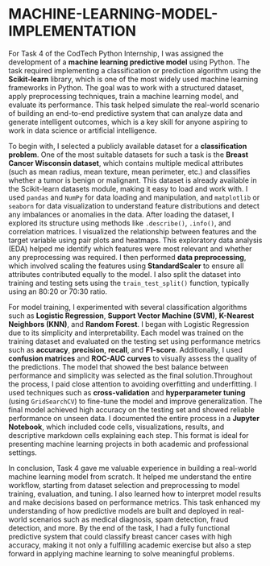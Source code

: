 # MACHINE-LEARNING-MODEL-IMPLEMENTATION

     

For Task 4 of the CodTech Python Internship, I was assigned the development of a **machine learning predictive model** using Python. The task required implementing a classification or prediction algorithm using the **Scikit-learn** library, which is one of the most widely used machine learning frameworks in Python. The goal was to work with a structured dataset, apply preprocessing techniques, train a machine learning model, and evaluate its performance. This task helped simulate the real-world scenario of building an end-to-end predictive system that can analyze data and generate intelligent outcomes, which is a key skill for anyone aspiring to work in data science or artificial intelligence.

To begin with, I selected a publicly available dataset for a **classification problem**. One of the most suitable datasets for such a task is the **Breast Cancer Wisconsin dataset**, which contains multiple medical attributes (such as mean radius, mean texture, mean perimeter, etc.) and classifies whether a tumor is benign or malignant. This dataset is already available in the Scikit-learn datasets module, making it easy to load and work with. I used `pandas` and `NumPy` for data loading and manipulation, and `matplotlib` or `seaborn` for data visualization to understand feature distributions and detect any imbalances or anomalies in the data. After loading the dataset, I explored its structure using methods like `.describe()`, `.info()`, and correlation matrices. I visualized the relationship between features and the target variable using pair plots and heatmaps. This exploratory data analysis (EDA) helped me identify which features were most relevant and whether any preprocessing was required. I then performed **data preprocessing**, which involved scaling the features using **StandardScaler** to ensure all attributes contributed equally to the model. I also split the dataset into training and testing sets using the `train_test_split()` function, typically using an 80:20 or 70:30 ratio.

For model training, I experimented with several classification algorithms such as **Logistic Regression**, **Support Vector Machine (SVM)**, **K-Nearest Neighbors (KNN)**, and **Random Forest**. I began with Logistic Regression due to its simplicity and interpretability. Each model was trained on the training dataset and evaluated on the testing set using performance metrics such as **accuracy**, **precision**, **recall**, and **F1-score**. Additionally, I used **confusion matrices** and **ROC-AUC curves** to visually assess the quality of the predictions. The model that showed the best balance between performance and simplicity was selected as the final solution.Throughout the process, I paid close attention to avoiding overfitting and underfitting. I used techniques such as **cross-validation** and **hyperparameter tuning** (using `GridSearchCV`) to fine-tune the model and improve generalization. The final model achieved high accuracy on the testing set and showed reliable performance on unseen data. I documented the entire process in a **Jupyter Notebook**, which included code cells, visualizations, results, and descriptive markdown cells explaining each step. This format is ideal for presenting machine learning projects in both academic and professional settings.

In conclusion, Task 4 gave me valuable experience in building a real-world machine learning model from scratch. It helped me understand the entire workflow, starting from dataset selection and preprocessing to model training, evaluation, and tuning. I also learned how to interpret model results and make decisions based on performance metrics. This task enhanced my understanding of how predictive models are built and deployed in real-world scenarios such as medical diagnosis, spam detection, fraud detection, and more. By the end of the task, I had a fully functional predictive system that could classify breast cancer cases with high accuracy, making it not only a fulfilling academic exercise but also a step forward in applying machine learning to solve meaningful problems.


